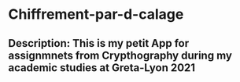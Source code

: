 # Chiffrement-par-d-calage
## Description:   This is my petit App for assignmnets from Crypthography  during my academic studies at Greta-Lyon 2021
